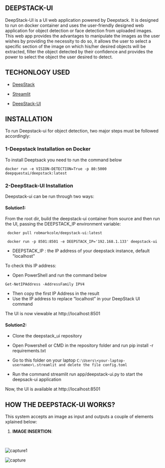 ## DEEPSTACK-UI

DeepStack-UI is a UI web application powered by Deepstack. It is designed to run on docker container and uses the user-friendly designed web application for object detection or
face detection from uploaded images.
This web app provides the advantages to manipulate the images as the user wishes by providing the 
necessity to do so, it allows the user to select a specific section of the image on which his/her desired objects will be extracted, filter
the object detected by their confidence and provides the power to select the object the user desired to detect.



## TECHONLOGY USED

* [DeepStack](https://docs.deepstack.cc/)

* [Streamlit](https://docs.streamlit.io/en/stable/)

* [DeepStack-UI](https://github.com/robmarkcole/deepstack-ui)


## INSTALLATION

To run Deepstack-ui for object detection, two major steps must be followed accordingly:


### 1-Deepstack Installation on Docker
To install Deeptsack you need to run the command below 
```
docker run -e VISION-DETECTION=True -p 80:5000 deepquestai/deepstack:latest
```

### 2-DeepStack-UI Installation
Deepstack-ui can be run through two ways:

#### Solution1:
From the root dir, build the deepstack-ui container from source and then run the UI, passing the DEEPSTACK_IP environment variable:

     docker pull robmarkcole/deepstack-ui:latest

     docker run -p 8501:8501 -e DEEPSTACK_IP='192.168.1.133' deepstack-ui

- DEEPSTACK_IP : the IP address of your deepstack instance, default "localhost"

To check this IP address:
- Open PowerShell and run the command below
```
Get-NetIPAddress -AddressFamily IPV4
```
- Then copy the first IP Address in the result
- Use the IP address to replace “localhost” in your DeepStack UI command

The UI is now viewable at http://localhost:8501

#### Solution2:

   * Clone the deepstack_ui repository
	
   * Open Powershell or CMD in the repository folder and run pip install -r requirements.txt

   * Go to this folder on your laptop
 		``` C:\Users\<your-laptop-username>\.streamlit and delete the file config.toml ```
	
   * Run the command streamlit run app/deepstack-ui.py to start the deepsack-ui application


Now, the UI is available at http://localhost:8501


## HOW THE DEEPSTACK-UI WORKS?

This system accepts an image as input and outputs a couple of elements xplained below:


1. **IMAGE INSERTION**:
<br>

![capture1](https://github.com/memudualimatou/STUDENT-ATTENDANCE-USING-FACIAL-RECOGNITION-SYSTEM-OPENCV/blob/master/Docs/Images/Capture12.PNG)

![capture](https://github.com/memudualimatou/STUDENT-ATTENDANCE-USING-FACIAL-RECOGNITION-SYSTEM-OPENCV/blob/master/Docs/Images/Capture12.PNG)











